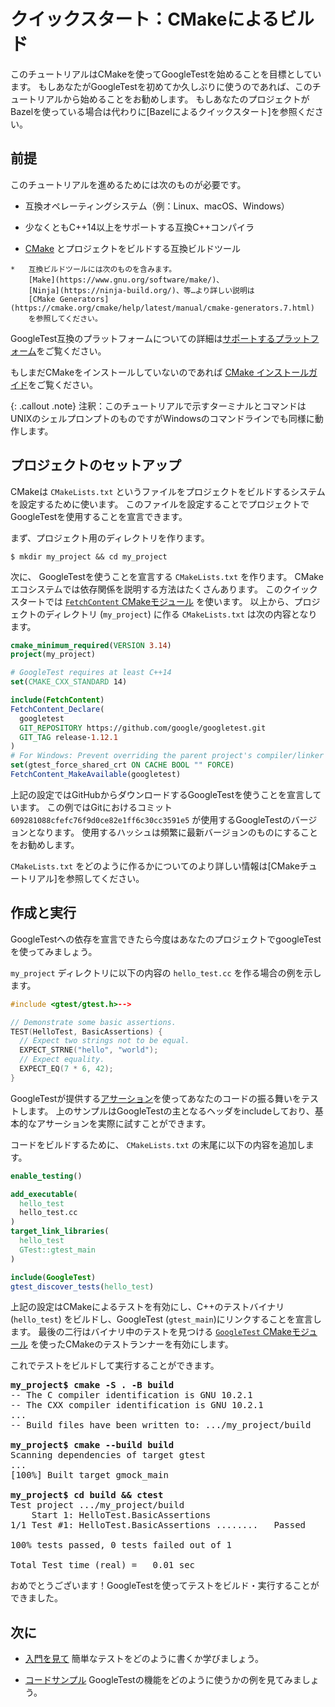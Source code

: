 <!--# Quickstart: Building with CMake-->
# クイックスタート：CMakeによるビルド

<!--This tutorial aims to get you up and running with GoogleTest using CMake. If-->
<!--you're using GoogleTest for the first time or need a refresher, we recommend-->
<!--this tutorial as a starting point. If your project uses Bazel, see the-->
<!--[Quickstart for Bazel](quickstart-bazel.md) instead.-->
このチュートリアルはCMakeを使ってGoogleTestを始めることを目標としています。
もしあなたがGoogleTestを初めてか久しぶりに使うのであれば、このチュートリアルから始めることをお勧めします。
もしあなたのプロジェクトがBazelを使っている場合は代わりに[Bazelによるクイックスタート]を参照ください。

<!--## Prerequisites-->
## 前提

<!--To complete this tutorial, you'll need:-->
このチュートリアルを進めるためには次のものが必要です。

<!--*   A compatible operating system (e.g. Linux, macOS, Windows).-->
*   互換オペレーティングシステム（例：Linux、macOS、Windows）
<!--*   A compatible C++ compiler that supports at least C++14.-->
*   少なくともC++14以上をサポートする互換C++コンパイラ
<!--*   [CMake](https://cmake.org/) and a compatible build tool for building the-->
<!--    project.-->
*   [CMake](https://cmake.org/) とプロジェクトをビルドする互換ビルドツール
<!--    *   Compatible build tools include-->
<!--        [Make](https://www.gnu.org/software/make/),-->
<!--        [Ninja](https://ninja-build.org/), and others - see-->
<!--        [CMake Generators](https://cmake.org/cmake/help/latest/manual/cmake-generators.7.html)-->
<!--        for more information.-->
    *   互換ビルドツールには次のものを含みます。
        [Make](https://www.gnu.org/software/make/)、
        [Ninja](https://ninja-build.org/)、等…より詳しい説明は
        [CMake Generators](https://cmake.org/cmake/help/latest/manual/cmake-generators.7.html)
        を参照してください。

<!--See [Supported Platforms](platforms.md) for more information about platforms-->
<!--compatible with GoogleTest.-->
GoogleTest互換のプラットフォームについての詳細は[サポートするプラットフォーム](platforms.md)をご覧ください。

<!--If you don't already have CMake installed, see the-->
<!--[CMake installation guide](https://cmake.org/install).-->
もしまだCMakeをインストールしていないのであれば [CMake インストールガイド](https://cmake.org/install)をご覧ください。

<!--{: .callout .note}-->
<!--Note: The terminal commands in this tutorial show a Unix shell prompt, but the-->
<!--commands work on the Windows command line as well.-->
{: .callout .note}
注釈：このチュートリアルで示すターミナルとコマンドはUNIXのシェルプロンプトのものですがWindowsのコマンドラインでも同様に動作します。

<!--## Set up a project-->
## プロジェクトのセットアップ

<!--CMake uses a file named `CMakeLists.txt` to configure the build system for a-->
<!--project. You'll use this file to set up your project and declare a dependency on-->
<!--GoogleTest.-->
CMakeは `CMakeLists.txt` というファイルをプロジェクトをビルドするシステムを設定するために使います。
このファイルを設定することでプロジェクトでGoogleTestを使用することを宣言できます。

<!--First, create a directory for your project:-->
まず、プロジェクト用のディレクトリを作ります。

<!--```-->
<!--$ mkdir my_project && cd my_project-->
<!--```-->
```
$ mkdir my_project && cd my_project
```

<!--Next, you'll create the `CMakeLists.txt` file and declare a dependency on-->
<!--GoogleTest. There are many ways to express dependencies in the CMake ecosystem;-->
<!--in this quickstart, you'll use the-->
<!--[`FetchContent` CMake module](https://cmake.org/cmake/help/latest/module/FetchContent.html).-->
<!--To do this, in your project directory (`my_project`), create a file named-->
<!--`CMakeLists.txt` with the following contents:-->
次に、 GoogleTestを使うことを宣言する `CMakeLists.txt` を作ります。
CMakeエコシステムでは依存関係を説明する方法はたくさんあります。
このクイックスタートでは
[`FetchContent` CMakeモジュール](https://cmake.org/cmake/help/latest/module/FetchContent.html)
を使います。
以上から、プロジェクトのディレクトリ (`my_project`) に作る `CMakeLists.txt` は次の内容となります。

<!--```cmake-->
<!--cmake_minimum_required(VERSION 3.14)-->
<!--project(my_project)-->

<!--# GoogleTest requires at least C++14-->
<!--set(CMAKE_CXX_STANDARD 14)-->

<!--include(FetchContent)-->
<!--FetchContent_Declare(-->
<!--  googletest-->
<!--  GIT_REPOSITORY https://github.com/google/googletest.git-->
<!--  GIT_TAG release-1.12.1-->
<!--)-->
<!--# For Windows: Prevent overriding the parent project's compiler/linker settings-->
<!--set(gtest_force_shared_crt ON CACHE BOOL "" FORCE)-->
<!--FetchContent_MakeAvailable(googletest)-->
<!--```-->
```cmake
cmake_minimum_required(VERSION 3.14)
project(my_project)

# GoogleTest requires at least C++14
set(CMAKE_CXX_STANDARD 14)

include(FetchContent)
FetchContent_Declare(
  googletest
  GIT_REPOSITORY https://github.com/google/googletest.git
  GIT_TAG release-1.12.1
)
# For Windows: Prevent overriding the parent project's compiler/linker settings
set(gtest_force_shared_crt ON CACHE BOOL "" FORCE)
FetchContent_MakeAvailable(googletest)
```

<!--The above configuration declares a dependency on GoogleTest which is downloaded-->
<!--from GitHub. In the above example, `609281088cfefc76f9d0ce82e1ff6c30cc3591e5` is-->
<!--the Git commit hash of the GoogleTest version to use; we recommend updating the-->
<!--hash often to point to the latest version.-->
上記の設定ではGitHubからダウンロードするGoogleTestを使うことを宣言しています。
この例ではGitにおけるコミット `609281088cfefc76f9d0ce82e1ff6c30cc3591e5` が使用するGoogleTestのバージョンとなります。
使用するハッシュは頻繁に最新バージョンのものにすることをお勧めします。

<!--For more information about how to create `CMakeLists.txt` files, see the-->
<!--[CMake Tutorial](https://cmake.org/cmake/help/latest/guide/tutorial/index.html).-->
`CMakeLists.txt` をどのように作るかについてのより詳しい情報は[CMakeチュートリアル]を参照してください。

<!--## Create and run a binary-->
## 作成と実行

<!--With GoogleTest declared as a dependency, you can use GoogleTest code within-->
<!--your own project.-->
GoogleTestへの依存を宣言できたら今度はあなたのプロジェクトでgoogleTestを使ってみましょう。

<!--As an example, create a file named `hello_test.cc` in your `my_project`-->
<!--directory with the following contents:-->
`my_project` ディレクトリに以下の内容の `hello_test.cc` を作る場合の例を示します。

<!--```cpp-->
<!--#include <gtest/gtest.h>-->

<!--// Demonstrate some basic assertions.-->
<!--TEST(HelloTest, BasicAssertions) {-->
<!--  // Expect two strings not to be equal.-->
<!--  EXPECT_STRNE("hello", "world");-->
<!--  // Expect equality.-->
<!--  EXPECT_EQ(7 * 6, 42);-->
<!--}-->
<!--```-->
```cpp
#include <gtest/gtest.h>-->

// Demonstrate some basic assertions.
TEST(HelloTest, BasicAssertions) {
  // Expect two strings not to be equal.
  EXPECT_STRNE("hello", "world");
  // Expect equality.
  EXPECT_EQ(7 * 6, 42);
}
```

<!--GoogleTest provides [assertions](primer.md#assertions) that you use to test the-->
<!--behavior of your code. The above sample includes the main GoogleTest header file-->
<!--and demonstrates some basic assertions.-->
GoogleTestが提供する[アサーション](primer.md#assertions)を使ってあなたのコードの振る舞いをテストします。
上のサンプルはGoogleTestの主となるヘッダをincludeしており、基本的なアサーションを実際に試すことができます。

<!--To build the code, add the following to the end of your `CMakeLists.txt` file:-->
コードをビルドするために、 `CMakeLists.txt` の末尾に以下の内容を追加します。

<!--```cmake-->
<!--enable_testing()-->

<!--add_executable(-->
<!--  hello_test-->
<!--  hello_test.cc-->
<!--)-->
<!--target_link_libraries(-->
<!--  hello_test-->
<!--  GTest::gtest_main-->
<!--)-->

<!--include(GoogleTest)-->
<!--gtest_discover_tests(hello_test)-->
<!--```-->
```cmake
enable_testing()

add_executable(
  hello_test
  hello_test.cc
)
target_link_libraries(
  hello_test
  GTest::gtest_main
)

include(GoogleTest)
gtest_discover_tests(hello_test)
```

<!--The above configuration enables testing in CMake, declares the C++ test binary-->
<!--you want to build (`hello_test`), and links it to GoogleTest (`gtest_main`). The-->
<!--last two lines enable CMake's test runner to discover the tests included in the-->
<!--binary, using the-->
<!--[`GoogleTest` CMake module](https://cmake.org/cmake/help/git-stage/module/GoogleTest.html).-->
上記の設定はCMakeによるテストを有効にし、C++のテストバイナリ (`hello_test`) をビルドし、GoogleTest (`gtest_main`)にリンクすることを宣言します。 
最後の二行はバイナリ中のテストを見つける
[`GoogleTest` CMakeモジュール](https://cmake.org/cmake/help/git-stage/module/GoogleTest.html)
を使ったCMakeのテストランナーを有効にします。

<!--Now you can build and run your test:-->
これでテストをビルドして実行することができます。

<!--<pre>-->
<!--<strong>my_project$ cmake -S . -B build</strong>-->
<!---- The C compiler identification is GNU 10.2.1-->
<!---- The CXX compiler identification is GNU 10.2.1-->
<!--...-->
<!---- Build files have been written to: .../my_project/build-->

<!--<strong>my_project$ cmake --build build</strong>-->
<!--Scanning dependencies of target gtest-->
<!--...-->
<!--[100%] Built target gmock_main-->

<!--<strong>my_project$ cd build && ctest</strong>-->
<!--Test project .../my_project/build-->
<!--    Start 1: HelloTest.BasicAssertions-->
<!--1/1 Test #1: HelloTest.BasicAssertions ........   Passed    0.00 sec-->

<!--100% tests passed, 0 tests failed out of 1-->

<!--Total Test time (real) =   0.01 sec-->
<!--</pre>-->
<pre>
<strong>my_project$ cmake -S . -B build</strong>
-- The C compiler identification is GNU 10.2.1
-- The CXX compiler identification is GNU 10.2.1
...
-- Build files have been written to: .../my_project/build

<strong>my_project$ cmake --build build</strong>
Scanning dependencies of target gtest
...
[100%] Built target gmock_main

<strong>my_project$ cd build && ctest</strong>
Test project .../my_project/build
    Start 1: HelloTest.BasicAssertions
1/1 Test #1: HelloTest.BasicAssertions ........   Passed    0.00 sec

100% tests passed, 0 tests failed out of 1

Total Test time (real) =   0.01 sec
</pre>

<!--Congratulations! You've successfully built and run a test binary using-->
<!--GoogleTest.-->
おめでとうございます！GoogleTestを使ってテストをビルド・実行することができました。

<!--## Next steps-->
## 次に

<!--*   [Check out the Primer](primer.md) to start learning how to write simple-->
<!--    tests.-->
*   [入門を見て](primer.md) 簡単なテストをどのように書くか学びましょう。 
<!--*   [See the code samples](samples.md) for more examples showing how to use a-->
<!--    variety of GoogleTest features.-->
*   [コードサンプル](samples.md) GoogleTestの機能をどのように使うかの例を見てみましょう。

